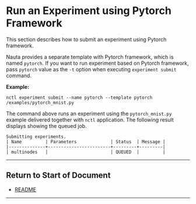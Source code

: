 # Run an Experiment using Pytorch Framework

 This section describes how to submit an experiment using Pytorch framework.

 Nauta provides a separate template with Pytorch framework, which is named `pytorch`. If you want to run experiment based on Pytorch framework, pass `pytorch` value as the `-t` option when executing `experiment submit` command.

 **Example:** 

 ```
nctl experiment submit --name pytorch --template pytorch /examples/pytorch_mnist.py
```

 The command above runs an experiment using the `pytorch_mnist.py` example delivered together with `nctl` application. The following result displays showing the queued job.

 ```
Submitting experiments.   
| Name         | Parameters             | Status  | Message |
|--------------+------------------------+---------+---------|
| multinodes   |                        | QUEUED  |         |
```

 ----------------------

 ## Return to Start of Document

 * [README](../README.md)
----------------------